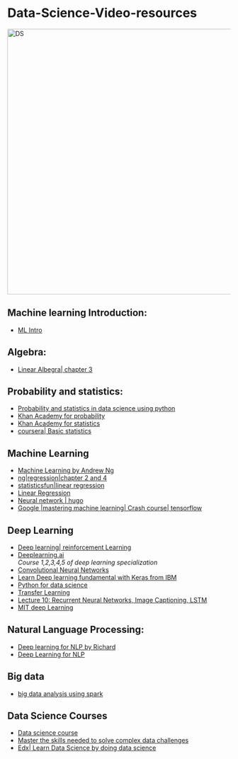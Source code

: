 
# Data-Science-Video-resources
<img src="https://github.com/thepradip/Data-Science-Video-resources/blob/master/AI.png" alt="DS" width="600"/>

## Machine learning Introduction:
- [ML Intro](https://www.youtube.com/watch?v=PPLop4L2eGk&list=PLLssT5z_DsK-h9vYZkQkYNWcItqhlRJLN&index=1)
## Algebra:
- [Linear Albegra| chapter 3](https://www.youtube.com/watch?v=Dft1cqjwlXE&list=PLLssT5z_DsK-h9vYZkQkYNWcItqhlRJLN&index=12)
## Probability and statistics: <br>
- [Probability and statistics in data science using python](https://www.edx.org/course/probability-and-statistics-in-data-science-using-python-2)<br>
- [Khan Academy for probability](https://www.youtube.com/playlist?list=PLC58778F28211FA19) <br>
- [Khan Academy for statistics](https://www.youtube.com/watch?v=uhxtUt_-GyM&list=PL1328115D3D8A2566)<br>
- [coursera| Basic statistics](https://www.coursera.org/learn/basic-statistics)<br>
## Machine Learning <br>
- [Machine Learning by Andrew Ng](https://www.youtube.com/playlist?list=PLLssT5z_DsK-h9vYZkQkYNWcItqhlRJLN)<br>
- [ng|regression|chapter 2 and 4](https://www.youtube.com/watch?v=kHwlB_j7Hkc&list=PLLssT5z_DsK-h9vYZkQkYNWcItqhlRJLN&index=4)
- [statisticsfun|linear regression](https://www.youtube.com/playlist?list=PLF596A4043DBEAE9C)<br>
- [Linear Regression](https://www.youtube.com/watch?v=zPG4NjIkCjc&list=PLF596A4043DBEAE9C)
- [Neural network | hugo](https://www.youtube.com/watch?list=PL6Xpj9I5qXYEcOhn7TqghAJ6NAPrNmUBH&v=SGZ6BttHMPw)
- [Google |mastering machine learning| Crash course| tensorflow](https://developers.google.com/machine-learning/crash-course/ml-intro)
## Deep Learning <br>
- [Deep learning| reinforcement Learning](http://videolectures.net/deeplearning2017_montreal/)
- [Deeplearning.ai](https://www.youtube.com/channel/UCcIXc5mJsHVYTZR1maL5l9w)<br>
<i>Course 1,2,3,4,5 of deep learning specialization</i> <br>
- [Convolutional Neural Networks](https://www.youtube.com/watch?v=LxfUGhug-iQ&list=PLkt2uSq6rBVctENoVBg1TpCC7OQi31AlC&index=8&t=0s)<br>
 - [Learn Deep learning fundamental with Keras from IBM](https://www.edx.org/course/deep-learning-fundamentals-with-keras)<br>
 - [Python for data science](https://www.edx.org/professional-certificate/python-data-science)<br>
 - [Transfer Learning](https://www.youtube.com/watch?v=mPFq5KMxKVw&t=1s)<br>
 - [Lecture 10: Recurrent Neural Networks, Image Captioning, LSTM](https://www.youtube.com/watch?v=yCC09vCHzF8&list=PLkt2uSq6rBVctENoVBg1TpCC7OQi31AlC&index=11&t=0s)<br>
- [MIT deep Learning](https://www.youtube.com/playlist?list=PLrAXtmErZgOeiKm4sgNOknGvNjby9efdf) <br>
## Natural Language Processing:
 - [Deep learning for NLP by Richard](https://www.youtube.com/watch?v=oGk1v1jQITw)<br>
 - [Deep Learning for NLP](https://www.youtube.com/watch?v=kZteabVD8sU&list=PLcGUo322oqu9n4i0X3cRJgKyVy7OkDdoi&index=1)
## Big data
- [big data analysis using spark](https://www.edx.org/course/big-data-analytics-using-spark-uc-san-diegox-dse230x)<br>

## Data Science Courses
- [Data science course](https://www.edx.org/micromasters/uc-san-diegox-data-science)<br>
- [Master the skills needed to solve complex data challenges](https://www.edx.org/micromasters/mitx-statistics-and-data-science)<br>
- [Edx| Learn Data Science by doing data science](https://www.edx.org/micromasters/uc-san-diegox-data-science)<br>
